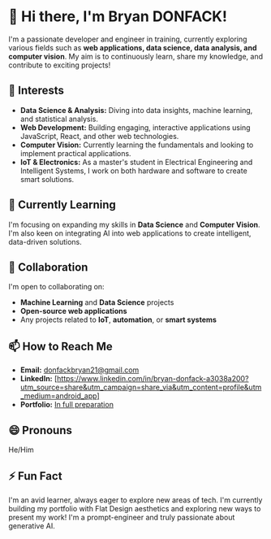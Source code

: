 # 👋 Hi there, I'm Bryan DONFACK!

I'm a passionate developer and engineer in training, currently exploring various fields such as **web applications, data science, data analysis, and computer vision**. My aim is to continuously learn, share my knowledge, and contribute to exciting projects!

## 👀 Interests
- **Data Science & Analysis:** Diving into data insights, machine learning, and statistical analysis.
- **Web Development:** Building engaging, interactive applications using JavaScript, React, and other web technologies.
- **Computer Vision:** Currently learning the fundamentals and looking to implement practical applications.
- **IoT & Electronics:** As a master's student in Electrical Engineering and Intelligent Systems, I work on both hardware and software to create smart solutions.

## 🌱 Currently Learning
I'm focusing on expanding my skills in **Data Science** and **Computer Vision**. I'm also keen on integrating AI into web applications to create intelligent, data-driven solutions.

## 💞️ Collaboration
I'm open to collaborating on:
- **Machine Learning** and **Data Science** projects
- **Open-source web applications**
- Any projects related to **IoT**, **automation**, or **smart systems**

## 📫 How to Reach Me
- **Email:** donfackbryan21@gmail.com
- **LinkedIn:** [https://www.linkedin.com/in/bryan-donfack-a3038a200?utm_source=share&utm_campaign=share_via&utm_content=profile&utm_medium=android_app]
- **Portfolio:** [In full preparation]()

## 😄 Pronouns
He/Him

## ⚡ Fun Fact
I'm an avid learner, always eager to explore new areas of tech. 
I'm currently building my portfolio with Flat Design aesthetics and exploring new ways to present my work!
I'm a prompt-engineer and truly passionate about generative AI.

<!---
BryanDONFACK/BryanDONFACK is a ✨ special ✨ repository because its `README.md` (this file) appears on your GitHub profile.
You can click the Preview link to take a look at your changes.
--->


